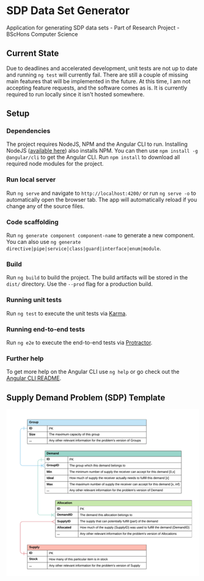 # SDP Data Set Generator

Application for generating SDP data sets - Part of Research Project - BScHons Computer Science

## Current State

Due to deadlines and accelerated development, unit tests are not up to date and running `ng test` will currently fail. There are still a couple of missing main features that will be implemented in the future. At this time, I am not accepting feature requests, and the software comes as is. It is currently required to run locally since it isn't hosted somewhere.

## Setup

### Dependencies

The project requires NodeJS, NPM and the Angular CLI to run. Installing NodeJS ([available here](https://nodejs.org/en/)) also installs NPM. You can then use `npm install -g @angular/cli` to get the Angular CLI. Run `npm install` to download all required node modules for the project.

### Run local server

Run `ng serve` and navigate to `http://localhost:4200/` or run `ng serve -o` to automatically open the browser tab. The app will automatically reload if you change any of the source files.

### Code scaffolding

Run `ng generate component component-name` to generate a new component. You can also use `ng generate directive|pipe|service|class|guard|interface|enum|module`.

### Build

Run `ng build` to build the project. The build artifacts will be stored in the `dist/` directory. Use the `--prod` flag for a production build.

### Running unit tests

Run `ng test` to execute the unit tests via [Karma](https://karma-runner.github.io).

### Running end-to-end tests

Run `ng e2e` to execute the end-to-end tests via [Protractor](http://www.protractortest.org/).

### Further help

To get more help on the Angular CLI use `ng help` or go check out the [Angular CLI README](https://github.com/angular/angular-cli/blob/master/README.md).

## Supply Demand Problem (SDP) Template

![](readme-data/template.png)
